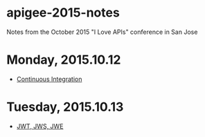 # apigee-2015-notes
Notes from the October 2015 "I Love APIs" conference in San Jose

# Monday, 2015.10.12
* [Continuous Integration](ci.md)

# Tuesday, 2015.10.13
* [JWT, JWS, JWE](jwt.md)
